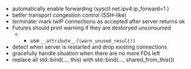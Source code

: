 
* automatically enable forwarding (sysctl net.ipv4.ip_forward=1 )
* better transport congestion control (SSH-like)
* terminate: mark lwIP connections as accepted after server returns ok
* Futures should print warning if they are destoryed unconsumed
  * + use `__attribute__((warn_unused_result))`
* detect when server is restarted and drop existing connections
* gracefully handle situation when there are no more FDs left
* replace all std::bind(..., this) with std::bind(..., shared_from_this())
